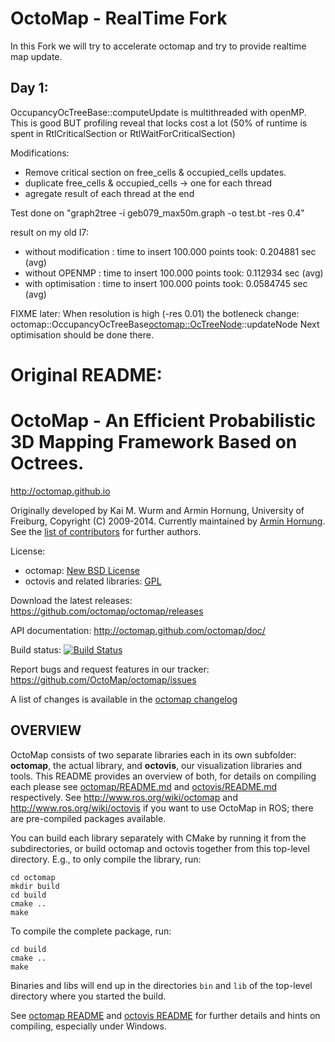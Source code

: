 OctoMap - RealTime Fork
===========================================================================

In this Fork we will try to accelerate octomap and try to provide realtime map update.


Day 1:
--------
OccupancyOcTreeBase<NODE>::computeUpdate is multithreaded with openMP. This is good BUT
profiling reveal that locks cost a lot (50% of runtime is spent in RtlCriticalSection or RtlWaitForCriticalSection)

Modifications: 
- Remove critical section on  free_cells & occupied_cells updates.
- duplicate free_cells & occupied_cells -> one for each thread
- agregate result of each thread at the end

Test done on "graph2tree -i  geb079_max50m.graph -o test.bt -res 0.4"

result on my old I7: 
- without modification : time to insert 100.000 points took: 0.204881 sec (avg)
- without OPENMP       : time to insert 100.000 points took: 0.112934 sec (avg)
- with optimisation    : time to insert 100.000 points took: 0.0584745 sec (avg)


FIXME later: 
When resolution is high (-res 0.01) the botleneck change: octomap::OccupancyOcTreeBase<octomap::OcTreeNode>::updateNode
Next optimisation should be done there.





Original README:
===========================================================================


OctoMap - An Efficient Probabilistic 3D Mapping Framework Based on Octrees.
===========================================================================

http://octomap.github.io

Originally developed by Kai M. Wurm and Armin Hornung, University of Freiburg, Copyright (C) 2009-2014.
Currently maintained by [Armin Hornung](https://github.com/ahornung).
See the [list of contributors](octomap/AUTHORS.txt) for further authors.

License: 
  * octomap: [New BSD License](octomap/LICENSE.txt)
  * octovis and related libraries: [GPL](octovis/LICENSE.txt)


Download the latest releases:
  https://github.com/octomap/octomap/releases

API documentation:
  http://octomap.github.com/octomap/doc/
  
Build status: 
  [![Build Status](https://travis-ci.org/OctoMap/octomap.png?branch=devel)](https://travis-ci.org/OctoMap/octomap)
  
Report bugs and request features in our tracker:
  https://github.com/OctoMap/octomap/issues

A list of changes is available in the [octomap changelog](octomap/CHANGELOG.txt)


OVERVIEW
--------

OctoMap consists of two separate libraries each in its own subfolder:
**octomap**, the actual library, and **octovis**, our visualization libraries and tools.
This README provides an overview of both, for details on compiling each please 
see [octomap/README.md](octomap/README.md) and [octovis/README.md](octovis/README.md) respectively.
See http://www.ros.org/wiki/octomap and http://www.ros.org/wiki/octovis if you 
want to use OctoMap in ROS; there are pre-compiled packages available.

You can build each library separately with CMake by running it from the subdirectories, 
or build octomap and octovis together from this top-level directory. E.g., to
only compile the library, run:

    cd octomap
    mkdir build
    cd build
    cmake ..
    make
  
To compile the complete package, run:

    cd build
    cmake ..
    make
  
Binaries and libs will end up in the directories `bin` and `lib` of the
top-level directory where you started the build.


See [octomap README](octomap/README.md) and [octovis README](octovis/README.md) for further
details and hints on compiling, especially under Windows.
